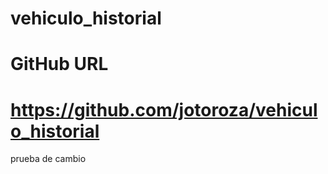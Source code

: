 # vehiculo_historial

# GitHub URL
# https://github.com/jotoroza/vehiculo_historial

prueba de cambio